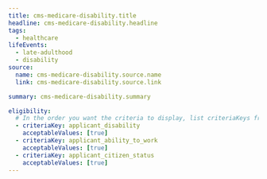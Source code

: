 ```yaml
---
title: cms-medicare-disability.title
headline: cms-medicare-disability.headline
tags:
  - healthcare
lifeEvents:
  - late-adulthood
  - disability
source:
  name: cms-medicare-disability.source.name
  link: cms-medicare-disability.source.link

summary: cms-medicare-disability.summary

eligibility:
  # In the order you want the criteria to display, list criteriaKeys from the csv here, each followed by a comma-separated list of which values indicate eligibility for that criteria. Wrap individual values in quotes if they have inner commas.
  - criteriaKey: applicant_disability
    acceptableValues: [true]
  - criteriaKey: applicant_ability_to_work
    acceptableValues: [true]
  - criteriaKey: applicant_citizen_status
    acceptableValues: [true]
---
```

